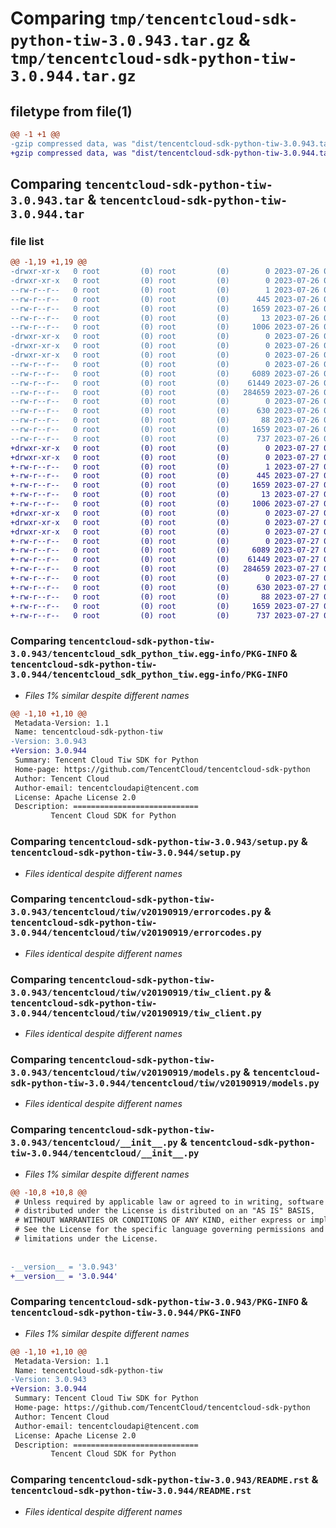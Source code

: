 # Comparing `tmp/tencentcloud-sdk-python-tiw-3.0.943.tar.gz` & `tmp/tencentcloud-sdk-python-tiw-3.0.944.tar.gz`

## filetype from file(1)

```diff
@@ -1 +1 @@
-gzip compressed data, was "dist/tencentcloud-sdk-python-tiw-3.0.943.tar", last modified: Wed Jul 26 00:46:40 2023, max compression
+gzip compressed data, was "dist/tencentcloud-sdk-python-tiw-3.0.944.tar", last modified: Thu Jul 27 02:25:54 2023, max compression
```

## Comparing `tencentcloud-sdk-python-tiw-3.0.943.tar` & `tencentcloud-sdk-python-tiw-3.0.944.tar`

### file list

```diff
@@ -1,19 +1,19 @@
-drwxr-xr-x   0 root         (0) root         (0)        0 2023-07-26 00:46:40.000000 tencentcloud-sdk-python-tiw-3.0.943/
-drwxr-xr-x   0 root         (0) root         (0)        0 2023-07-26 00:46:40.000000 tencentcloud-sdk-python-tiw-3.0.943/tencentcloud_sdk_python_tiw.egg-info/
--rw-r--r--   0 root         (0) root         (0)        1 2023-07-26 00:46:40.000000 tencentcloud-sdk-python-tiw-3.0.943/tencentcloud_sdk_python_tiw.egg-info/dependency_links.txt
--rw-r--r--   0 root         (0) root         (0)      445 2023-07-26 00:46:40.000000 tencentcloud-sdk-python-tiw-3.0.943/tencentcloud_sdk_python_tiw.egg-info/SOURCES.txt
--rw-r--r--   0 root         (0) root         (0)     1659 2023-07-26 00:46:40.000000 tencentcloud-sdk-python-tiw-3.0.943/tencentcloud_sdk_python_tiw.egg-info/PKG-INFO
--rw-r--r--   0 root         (0) root         (0)       13 2023-07-26 00:46:40.000000 tencentcloud-sdk-python-tiw-3.0.943/tencentcloud_sdk_python_tiw.egg-info/top_level.txt
--rw-r--r--   0 root         (0) root         (0)     1006 2023-07-26 00:46:40.000000 tencentcloud-sdk-python-tiw-3.0.943/setup.py
-drwxr-xr-x   0 root         (0) root         (0)        0 2023-07-26 00:46:40.000000 tencentcloud-sdk-python-tiw-3.0.943/tencentcloud/
-drwxr-xr-x   0 root         (0) root         (0)        0 2023-07-26 00:46:40.000000 tencentcloud-sdk-python-tiw-3.0.943/tencentcloud/tiw/
-drwxr-xr-x   0 root         (0) root         (0)        0 2023-07-26 00:46:40.000000 tencentcloud-sdk-python-tiw-3.0.943/tencentcloud/tiw/v20190919/
--rw-r--r--   0 root         (0) root         (0)        0 2023-07-26 00:46:40.000000 tencentcloud-sdk-python-tiw-3.0.943/tencentcloud/tiw/v20190919/__init__.py
--rw-r--r--   0 root         (0) root         (0)     6089 2023-07-26 00:46:40.000000 tencentcloud-sdk-python-tiw-3.0.943/tencentcloud/tiw/v20190919/errorcodes.py
--rw-r--r--   0 root         (0) root         (0)    61449 2023-07-26 00:46:40.000000 tencentcloud-sdk-python-tiw-3.0.943/tencentcloud/tiw/v20190919/tiw_client.py
--rw-r--r--   0 root         (0) root         (0)   284659 2023-07-26 00:46:40.000000 tencentcloud-sdk-python-tiw-3.0.943/tencentcloud/tiw/v20190919/models.py
--rw-r--r--   0 root         (0) root         (0)        0 2023-07-26 00:46:40.000000 tencentcloud-sdk-python-tiw-3.0.943/tencentcloud/tiw/__init__.py
--rw-r--r--   0 root         (0) root         (0)      630 2023-07-26 00:46:40.000000 tencentcloud-sdk-python-tiw-3.0.943/tencentcloud/__init__.py
--rw-r--r--   0 root         (0) root         (0)       88 2023-07-26 00:46:40.000000 tencentcloud-sdk-python-tiw-3.0.943/setup.cfg
--rw-r--r--   0 root         (0) root         (0)     1659 2023-07-26 00:46:40.000000 tencentcloud-sdk-python-tiw-3.0.943/PKG-INFO
--rw-r--r--   0 root         (0) root         (0)      737 2023-07-26 00:46:40.000000 tencentcloud-sdk-python-tiw-3.0.943/README.rst
+drwxr-xr-x   0 root         (0) root         (0)        0 2023-07-27 02:25:54.000000 tencentcloud-sdk-python-tiw-3.0.944/
+drwxr-xr-x   0 root         (0) root         (0)        0 2023-07-27 02:25:54.000000 tencentcloud-sdk-python-tiw-3.0.944/tencentcloud_sdk_python_tiw.egg-info/
+-rw-r--r--   0 root         (0) root         (0)        1 2023-07-27 02:25:54.000000 tencentcloud-sdk-python-tiw-3.0.944/tencentcloud_sdk_python_tiw.egg-info/dependency_links.txt
+-rw-r--r--   0 root         (0) root         (0)      445 2023-07-27 02:25:54.000000 tencentcloud-sdk-python-tiw-3.0.944/tencentcloud_sdk_python_tiw.egg-info/SOURCES.txt
+-rw-r--r--   0 root         (0) root         (0)     1659 2023-07-27 02:25:54.000000 tencentcloud-sdk-python-tiw-3.0.944/tencentcloud_sdk_python_tiw.egg-info/PKG-INFO
+-rw-r--r--   0 root         (0) root         (0)       13 2023-07-27 02:25:54.000000 tencentcloud-sdk-python-tiw-3.0.944/tencentcloud_sdk_python_tiw.egg-info/top_level.txt
+-rw-r--r--   0 root         (0) root         (0)     1006 2023-07-27 02:25:54.000000 tencentcloud-sdk-python-tiw-3.0.944/setup.py
+drwxr-xr-x   0 root         (0) root         (0)        0 2023-07-27 02:25:54.000000 tencentcloud-sdk-python-tiw-3.0.944/tencentcloud/
+drwxr-xr-x   0 root         (0) root         (0)        0 2023-07-27 02:25:54.000000 tencentcloud-sdk-python-tiw-3.0.944/tencentcloud/tiw/
+drwxr-xr-x   0 root         (0) root         (0)        0 2023-07-27 02:25:54.000000 tencentcloud-sdk-python-tiw-3.0.944/tencentcloud/tiw/v20190919/
+-rw-r--r--   0 root         (0) root         (0)        0 2023-07-27 02:25:54.000000 tencentcloud-sdk-python-tiw-3.0.944/tencentcloud/tiw/v20190919/__init__.py
+-rw-r--r--   0 root         (0) root         (0)     6089 2023-07-27 02:25:54.000000 tencentcloud-sdk-python-tiw-3.0.944/tencentcloud/tiw/v20190919/errorcodes.py
+-rw-r--r--   0 root         (0) root         (0)    61449 2023-07-27 02:25:54.000000 tencentcloud-sdk-python-tiw-3.0.944/tencentcloud/tiw/v20190919/tiw_client.py
+-rw-r--r--   0 root         (0) root         (0)   284659 2023-07-27 02:25:54.000000 tencentcloud-sdk-python-tiw-3.0.944/tencentcloud/tiw/v20190919/models.py
+-rw-r--r--   0 root         (0) root         (0)        0 2023-07-27 02:25:54.000000 tencentcloud-sdk-python-tiw-3.0.944/tencentcloud/tiw/__init__.py
+-rw-r--r--   0 root         (0) root         (0)      630 2023-07-27 02:25:54.000000 tencentcloud-sdk-python-tiw-3.0.944/tencentcloud/__init__.py
+-rw-r--r--   0 root         (0) root         (0)       88 2023-07-27 02:25:54.000000 tencentcloud-sdk-python-tiw-3.0.944/setup.cfg
+-rw-r--r--   0 root         (0) root         (0)     1659 2023-07-27 02:25:54.000000 tencentcloud-sdk-python-tiw-3.0.944/PKG-INFO
+-rw-r--r--   0 root         (0) root         (0)      737 2023-07-27 02:25:54.000000 tencentcloud-sdk-python-tiw-3.0.944/README.rst
```

### Comparing `tencentcloud-sdk-python-tiw-3.0.943/tencentcloud_sdk_python_tiw.egg-info/PKG-INFO` & `tencentcloud-sdk-python-tiw-3.0.944/tencentcloud_sdk_python_tiw.egg-info/PKG-INFO`

 * *Files 1% similar despite different names*

```diff
@@ -1,10 +1,10 @@
 Metadata-Version: 1.1
 Name: tencentcloud-sdk-python-tiw
-Version: 3.0.943
+Version: 3.0.944
 Summary: Tencent Cloud Tiw SDK for Python
 Home-page: https://github.com/TencentCloud/tencentcloud-sdk-python
 Author: Tencent Cloud
 Author-email: tencentcloudapi@tencent.com
 License: Apache License 2.0
 Description: ============================
         Tencent Cloud SDK for Python
```

### Comparing `tencentcloud-sdk-python-tiw-3.0.943/setup.py` & `tencentcloud-sdk-python-tiw-3.0.944/setup.py`

 * *Files identical despite different names*

### Comparing `tencentcloud-sdk-python-tiw-3.0.943/tencentcloud/tiw/v20190919/errorcodes.py` & `tencentcloud-sdk-python-tiw-3.0.944/tencentcloud/tiw/v20190919/errorcodes.py`

 * *Files identical despite different names*

### Comparing `tencentcloud-sdk-python-tiw-3.0.943/tencentcloud/tiw/v20190919/tiw_client.py` & `tencentcloud-sdk-python-tiw-3.0.944/tencentcloud/tiw/v20190919/tiw_client.py`

 * *Files identical despite different names*

### Comparing `tencentcloud-sdk-python-tiw-3.0.943/tencentcloud/tiw/v20190919/models.py` & `tencentcloud-sdk-python-tiw-3.0.944/tencentcloud/tiw/v20190919/models.py`

 * *Files identical despite different names*

### Comparing `tencentcloud-sdk-python-tiw-3.0.943/tencentcloud/__init__.py` & `tencentcloud-sdk-python-tiw-3.0.944/tencentcloud/__init__.py`

 * *Files 1% similar despite different names*

```diff
@@ -10,8 +10,8 @@
 # Unless required by applicable law or agreed to in writing, software
 # distributed under the License is distributed on an "AS IS" BASIS,
 # WITHOUT WARRANTIES OR CONDITIONS OF ANY KIND, either express or implied.
 # See the License for the specific language governing permissions and
 # limitations under the License.
 
 
-__version__ = '3.0.943'
+__version__ = '3.0.944'
```

### Comparing `tencentcloud-sdk-python-tiw-3.0.943/PKG-INFO` & `tencentcloud-sdk-python-tiw-3.0.944/PKG-INFO`

 * *Files 1% similar despite different names*

```diff
@@ -1,10 +1,10 @@
 Metadata-Version: 1.1
 Name: tencentcloud-sdk-python-tiw
-Version: 3.0.943
+Version: 3.0.944
 Summary: Tencent Cloud Tiw SDK for Python
 Home-page: https://github.com/TencentCloud/tencentcloud-sdk-python
 Author: Tencent Cloud
 Author-email: tencentcloudapi@tencent.com
 License: Apache License 2.0
 Description: ============================
         Tencent Cloud SDK for Python
```

### Comparing `tencentcloud-sdk-python-tiw-3.0.943/README.rst` & `tencentcloud-sdk-python-tiw-3.0.944/README.rst`

 * *Files identical despite different names*

